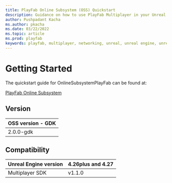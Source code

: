 ```yaml
---
title: PlayFab Online Subsystem (OSS) Quickstart
description: Guidance on how to use PlayFab Multiplayer in your Unreal Engine 4 Project.
author: Pushpadant Kacha
ms.author: pkacha
ms.date: 03/22/2022
ms.topic: article
ms.prod: playfab
keywords: playfab, multiplayer, networking, unreal, unreal engine, unreal engine 4, middleware
---
```


# Getting Started

The quickstart guide for OnlineSubsystemPlayFab can be found at:

[PlayFab Online Subsystem](https://docs.microsoft.com/en-us/gaming/playfab/features/multiplayer/networking/party-unreal-engine-oss-quickstart)


## Version
|OSS version - GDK
|-|
|2.0.0-gdk

## Compatibility
|Unreal Engine version|4.26plus and 4.27|
|-|-|
Multiplayer SDK|v1.1.0